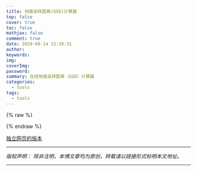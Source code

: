 ```yaml
---
title: 地面采样距离(GSD)计算器
top: false
cover: true
toc: false
mathjax: false
comment: true
date: 2020-08-14 15:39:31
author:
keywords:
img:
coverImg:
password:
summary: 在线地面采样距离（GSD）计算器
categories:
  - tools
tags:
  - tools
---
```


{% raw %}

<div class=jt-gsd-container>
    <div id=app></div>
</div>
<script src=/html/gsd/js/chunk-vendors.d1da7d0f.js></script>
<script src=/html/gsd/js/app.0f29bf05.js></script>
<link href=/html/gsd/css/chunk-vendors.be6d2af9.css rel=stylesheet>
<link href=/html/gsd/css/app.74224f25.css rel=stylesheet>

{% endraw %}

[独立网页的版本](/html/gsd/)

---

_版权声明：_
_除非注明，本博文章均为原创，转载请以链接形式标明本文地址。_

---
